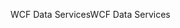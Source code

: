 <span data-ttu-id="b9f1a-101">WCF Data Services</span><span class="sxs-lookup"><span data-stu-id="b9f1a-101">WCF Data Services</span></span>